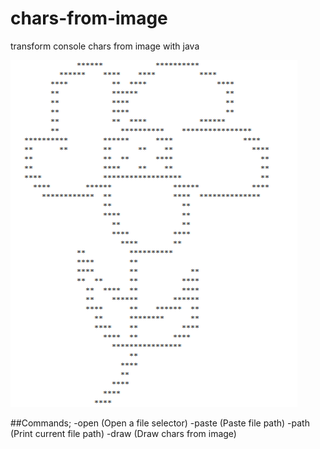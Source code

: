 # chars-from-image
transform console chars from image with java

![This is an image](https://github.com/emirhanyener/chars-from-image/blob/main/images/screenShot.PNG)

##Commands;
-open (Open a file selector)
-paste (Paste file path)
-path (Print current file path)
-draw (Draw chars from image)
